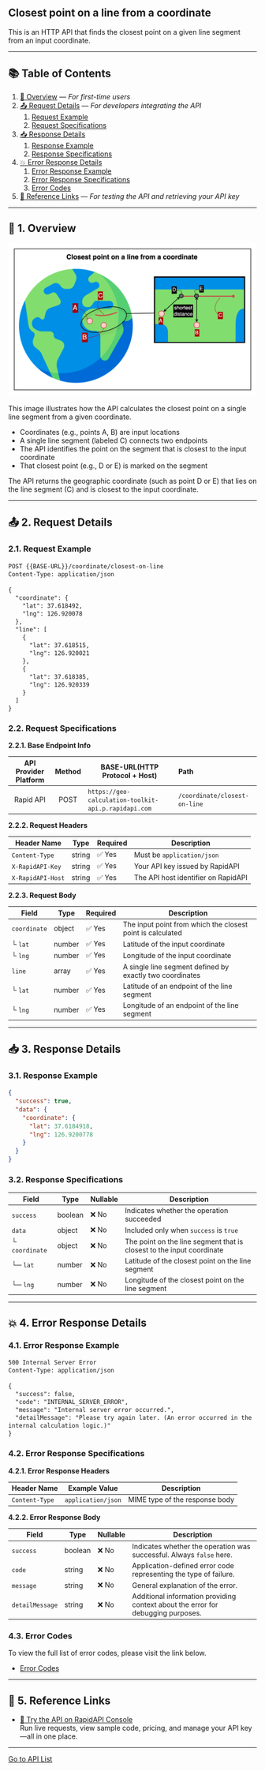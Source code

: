 ## Closest point on a line from a coordinate

This is an HTTP API that finds the closest point on a given line segment from an input coordinate.

---

## 📚 Table of Contents

1. [🧭 Overview](#-1-overview) — *For first-time users*
2. [📤 Request Details](#-2-request-details) — *For developers integrating the API*
    1. [Request Example](#21-request-example)
    2. [Request Specifications](#22-request-specifications)
3. [📥 Response Details](#-3-response-details)
    1. [Response Example](#31-response-example)
    2. [Response Specifications](#32-response-specifications)
4. [💥 Error Response Details](#-4-error-response-details)
    1. [Error Response Example](#41-error-response-example)
    2. [Error Response Specifications](#42-error-response-specifications)
    3. [Error Codes](#43-error-codes)
5. [🔗 Reference Links](#-5-reference-links) — *For testing the API and retrieving your API key*

---

## 🧭 1. Overview

![closest-point-on-a-line-from-a-coordinate](./img/closest-point-on-a-line-from-a-coordinate.png)

This image illustrates how the API calculates the closest point on a single line segment from a given coordinate.

- Coordinates (e.g., points A, B) are input locations
- A single line segment (labeled C) connects two endpoints
- The API identifies the point on the segment that is closest to the input coordinate
- That closest point (e.g., D or E) is marked on the segment

The API returns the geographic coordinate (such as point D or E) that lies on the line segment (C) and is closest to the input coordinate.

---

## 📤 2. Request Details

### 2.1. Request Example

```http request
POST {{BASE-URL}}/coordinate/closest-on-line
Content-Type: application/json

{
  "coordinate": {
    "lat": 37.618492,
    "lng": 126.920078
  },
  "line": [
    {
      "lat": 37.618515,
      "lng": 126.920021
    },
    {
      "lat": 37.618385,
      "lng": 126.920339
    }
  ]
}
```

### 2.2. Request Specifications

**2.2.1. Base Endpoint Info**

| API Provider Platform | Method | BASE-URL(HTTP Protocol + Host)                       | Path                          |
|:---------------------:|:------:|------------------------------------------------------|:------------------------------|
|       Rapid API       |  POST  | `https://geo-calculation-toolkit-api.p.rapidapi.com` | `/coordinate/closest-on-line` |

**2.2.2. Request Headers**

| Header Name       | Type   | Required | Description                         |
|-------------------|--------|----------|-------------------------------------|
| `Content-Type`    | string | ✅ Yes    | Must be `application/json`          |
| `X-RapidAPI-Key`  | string | ✅ Yes    | Your API key issued by RapidAPI     |
| `X-RapidAPI-Host` | string | ✅ Yes    | The API host identifier on RapidAPI |

**2.2.3. Request Body**

| Field        | Type   | Required | Description                                                |
|--------------|--------|----------|------------------------------------------------------------|
| `coordinate` | object | ✅ Yes    | The input point from which the closest point is calculated |
| └ `lat`      | number | ✅ Yes    | Latitude of the input coordinate                           |
| └ `lng`      | number | ✅ Yes    | Longitude of the input coordinate                          |
| `line`       | array  | ✅ Yes    | A single line segment defined by exactly two coordinates   |
| └ `lat`      | number | ✅ Yes    | Latitude of an endpoint of the line segment                |
| └ `lng`      | number | ✅ Yes    | Longitude of an endpoint of the line segment               |

---

## 📥 3. Response Details

### 3.1. Response Example

```json
{
  "success": true,
  "data": {
    "coordinate": {
      "lat": 37.6184918,
      "lng": 126.9200778
    }
  }
}
```

### 3.2. Response Specifications

| Field          | Type    | Nullable | Description                                                           |
|----------------|---------|----------|-----------------------------------------------------------------------|
| `success`      | boolean | ❌ No     | Indicates whether the operation succeeded                             |
| `data`         | object  | ❌ No     | Included only when `success` is `true`                                |
| └ `coordinate` | object  | ❌ No     | The point on the line segment that is closest to the input coordinate |
| └─ `lat`       | number  | ❌ No     | Latitude of the closest point on the line segment                     |
| └─ `lng`       | number  | ❌ No     | Longitude of the closest point on the line segment                    |

---

## 💥 4. Error Response Details

### 4.1. Error Response Example

```http request
500 Internal Server Error
Content-Type: application/json

{
  "success": false,
  "code": "INTERNAL_SERVER_ERROR",
  "message": "Internal server error occurred.",
  "detailMessage": "Please try again later. (An error occurred in the internal calculation logic.)"
}
```

### 4.2. Error Response Specifications

**4.2.1. Error Response Headers**

| Header Name    | Example Value      | Description                    |
|----------------|--------------------|--------------------------------|
| `Content-Type` | `application/json` | MIME type of the response body |

**4.2.2. Error Response Body**

| Field           | Type    | Nullable | Description                                                                      |
|-----------------|---------|----------|----------------------------------------------------------------------------------|
| `success`       | boolean | ❌ No     | Indicates whether the operation was successful. Always `false` here.             |
| `code`          | string  | ❌ No     | Application-defined error code representing the type of failure.                 |
| `message`       | string  | ❌ No     | General explanation of the error.                                                |
| `detailMessage` | string  | ❌ No     | Additional information providing context about the error for debugging purposes. |

### 4.3. Error Codes

To view the full list of error codes, please visit the link below.

- [Error Codes](./common/error-codes.md)

---

## 🔗 5. Reference Links

- [🚀 Try the API on RapidAPI Console](https://rapidapi.com/pepper-craft1-pepper-craft-default/api/geo-calculation-toolkit-api)  
  Run live requests, view sample code, pricing, and manage your API key—all in one place.

---

[Go to API List](../README.md)